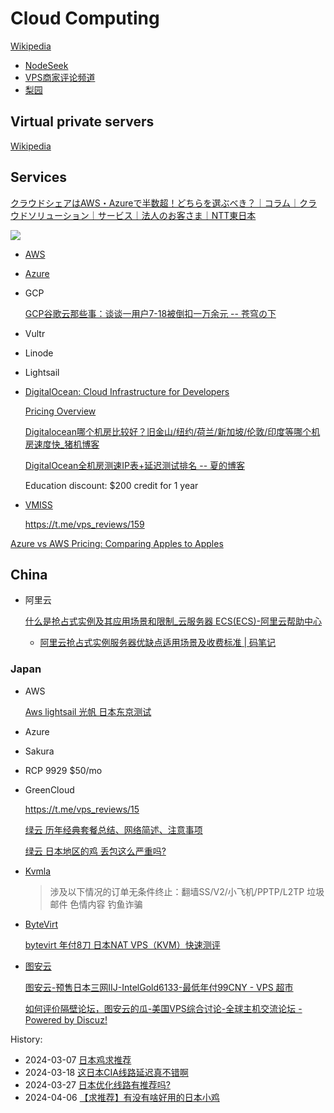 # Cloud Computing
[Wikipedia](https://en.wikipedia.org/wiki/Cloud_computing)

- [NodeSeek](https://www.nodeseek.com/)
- [VPS商家评论频道](https://t.me/vps_reviews)
- [梨园](https://forums.liyuans.com/)

## Virtual private servers
[Wikipedia](https://en.wikipedia.org/wiki/Virtual_private_server)

## Services
[クラウドシェアはAWS・Azureで半数超！どちらを選ぶべき？｜コラム｜クラウドソリューション｜サービス｜法人のお客さま｜NTT東日本](https://business.ntt-east.co.jp/content/cloudsolution/column-374.html)

![](https://business.ntt-east.co.jp/content/cloudsolution/images/column/img_column374_2.png)

- [AWS](AWS/README.md)

- [Azure](Azure/README.md)

- GCP

  [GCP谷歌云那些事：谈谈一用户7-18被倒扣一万余元 -- 苍穹の下](https://www.blueskyxn.com/202007/1697.html)

- Vultr

- Linode

- Lightsail

- [DigitalOcean: Cloud Infrastructure for Developers](https://www.digitalocean.com/)

  [Pricing Overview](https://www.digitalocean.com/pricing)

  [Digitalocean哪个机房比较好？旧金山/纽约/荷兰/新加坡/伦敦/印度等哪个机房速度快\_猪机博客](https://www.pigji.com/1737.html)

  [DigitalOcean全机房测速IP表+延迟测试排名 -- 夏的博客](https://xiau.net/878.html/)

  Education discount: $200 credit for 1 year

- [VMISS](https://www.vmiss.com/)

  https://t.me/vps_reviews/159

[Azure vs AWS Pricing: Comparing Apples to Apples](https://bluexp.netapp.com/blog/azure-vs-aws-pricing-comparing-apples-to-apples-azure-aws-cvo-blg)

## China
- 阿里云

  [什么是抢占式实例及其应用场景和限制\_云服务器 ECS(ECS)-阿里云帮助中心](https://help.aliyun.com/zh/ecs/user-guide/overview-4)
  - [阿里云抢占式实例服务器优缺点适用场景及收费标准 | 码笔记](https://www.mabiji.com/aliyun/qiangzhanshi.html)

### Japan
- AWS

  [Aws lightsail 光帆 日本东京测试](https://www.nodeseek.com/post-77232-1)
- Azure
- Sakura
- RCP 9929 $50/mo
- GreenCloud

  https://t.me/vps_reviews/15

  [绿云 历年经典套餐总结、网络简述、注意事项](https://www.nodeseek.com/post-689-1)

  [绿云 日本地区的鸡 丢包这么严重吗?](https://www.nodeseek.com/post-87934-1)

- [Kvmla](https://www.kvmla.pro/)

  > 涉及以下情况的订单无条件终止：翻墙SS/V2/小飞机/PPTP/L2TP 垃圾邮件 色情内容 钓鱼诈骗

- [ByteVirt](https://bytevirt.com/)

  [bytevirt 年付8刀 日本NAT VPS（KVM）快速测评](https://www.nodeseek.com/post-4654-1)

- [图安云](https://tuancloud.com/index.php)

  [图安云-预售日本三网IIJ-IntelGold6133-最低年付99CNY - VPS 超市](https://www.bestcheapvps.org/posts/tuancloud/tuancloud-preorder-jappan-iij-vps-99cny/)

  [如何评价隔壁论坛，图安云的瓜-美国VPS综合讨论-全球主机交流论坛 - Powered by Discuz!](https://hostloc.com/thread-1278255-1-1.html)

History:
- 2024-03-07 [日本鸡求推荐](https://www.nodeseek.com/post-76494-1)
- 2024-03-18 [这日本CIA线路延迟真不错啊](https://www.nodeseek.com/post-81302-1)
- 2024-03-27 [日本优化线路有推荐吗?](https://www.nodeseek.com/post-76791-1)
- 2024-04-06 [【求推荐】有没有啥好用的日本小鸡](https://www.nodeseek.com/post-90088-1)